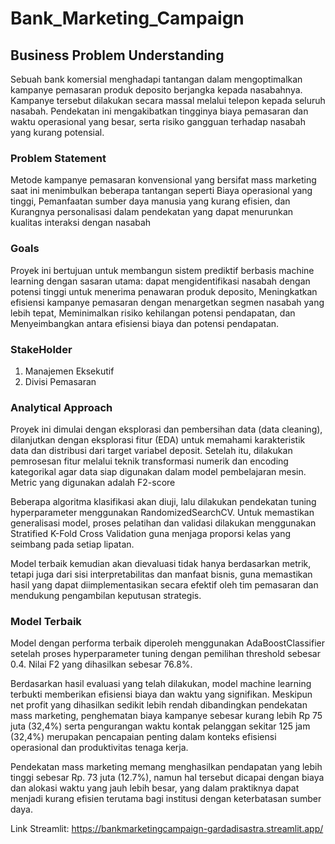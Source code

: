 # Bank_Marketing_Campaign

## Business Problem Understanding
Sebuah bank komersial menghadapi tantangan dalam mengoptimalkan kampanye pemasaran produk deposito berjangka kepada nasabahnya. Kampanye tersebut dilakukan secara massal melalui telepon kepada seluruh nasabah. Pendekatan ini mengakibatkan tingginya biaya pemasaran dan waktu operasional yang besar, serta risiko gangguan terhadap nasabah yang kurang potensial.

### Problem Statement
Metode kampanye pemasaran konvensional yang bersifat mass marketing saat ini menimbulkan beberapa tantangan seperti Biaya operasional yang tinggi, Pemanfaatan sumber daya manusia yang kurang efisien, dan Kurangnya personalisasi dalam pendekatan yang dapat menurunkan kualitas interaksi dengan nasabah

### Goals
Proyek ini bertujuan untuk membangun sistem prediktif berbasis machine learning dengan sasaran utama: dapat mengidentifikasi nasabah dengan potensi tinggi untuk menerima penawaran produk deposito, Meningkatkan efisiensi kampanye pemasaran dengan menargetkan segmen nasabah yang lebih tepat, Meminimalkan risiko kehilangan potensi pendapatan, dan Menyeimbangkan antara efisiensi biaya dan potensi pendapatan.

### StakeHolder
1. Manajemen Eksekutif
2. Divisi Pemasaran

### Analytical Approach
Proyek ini dimulai dengan eksplorasi dan pembersihan data (data cleaning), dilanjutkan dengan eksplorasi fitur (EDA) untuk memahami karakteristik data dan distribusi dari target variabel deposit. Setelah itu, dilakukan pemrosesan fitur melalui teknik transformasi numerik dan encoding kategorikal agar data siap digunakan dalam model pembelajaran mesin. Metric yang digunakan adalah F2-score

Beberapa algoritma klasifikasi akan diuji, lalu dilakukan pendekatan tuning hyperparameter menggunakan RandomizedSearchCV. Untuk memastikan generalisasi model, proses pelatihan dan validasi dilakukan menggunakan Stratified K-Fold Cross Validation guna menjaga proporsi kelas yang seimbang pada setiap lipatan.

Model terbaik kemudian akan dievaluasi tidak hanya berdasarkan metrik, tetapi juga dari sisi interpretabilitas dan manfaat bisnis, guna memastikan hasil yang dapat diimplementasikan secara efektif oleh tim pemasaran dan mendukung pengambilan keputusan strategis.

### Model Terbaik
Model dengan performa terbaik diperoleh menggunakan AdaBoostClassifier setelah proses hyperparameter tuning dengan pemilihan threshold sebesar 0.4. Nilai F2 yang dihasilkan sebesar 76.8%.

Berdasarkan hasil evaluasi yang telah dilakukan, model machine learning terbukti memberikan efisiensi biaya dan waktu yang signifikan. Meskipun net profit yang dihasilkan sedikit lebih rendah dibandingkan pendekatan mass marketing, penghematan biaya kampanye sebesar kurang lebih Rp 75 juta (32,4%) serta pengurangan waktu kontak pelanggan sekitar 125 jam (32,4%) merupakan pencapaian penting dalam konteks efisiensi operasional dan produktivitas tenaga kerja.

Pendekatan mass marketing memang menghasilkan pendapatan yang lebih tinggi sebesar Rp. 73 juta (12.7%), namun hal tersebut dicapai dengan biaya dan alokasi waktu yang jauh lebih besar, yang dalam praktiknya dapat menjadi kurang efisien terutama bagi institusi dengan keterbatasan sumber daya.

Link Streamlit: https://bankmarketingcampaign-gardadisastra.streamlit.app/

